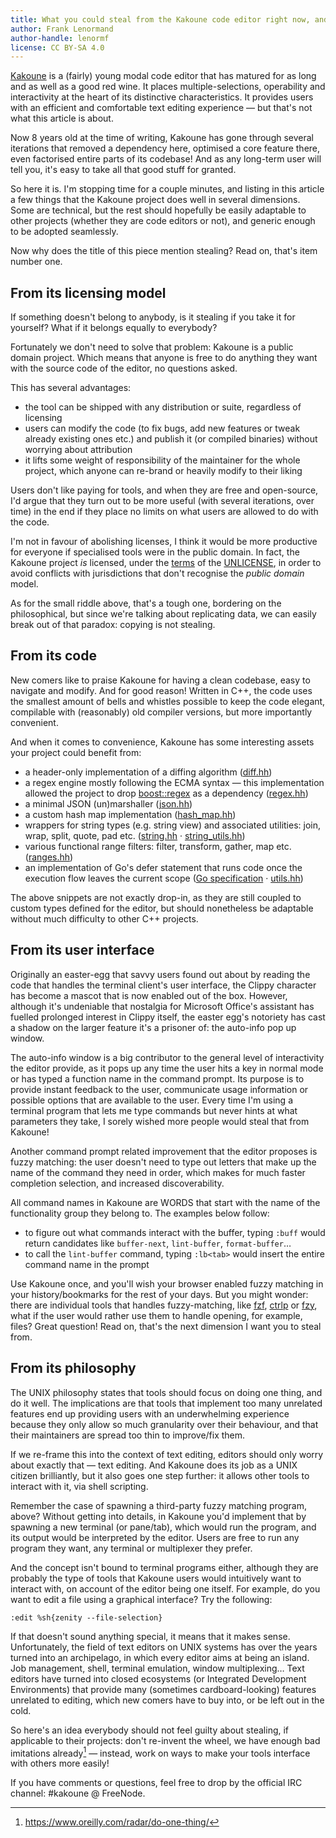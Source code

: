 ```yaml
---
title: What you could steal from the Kakoune code editor right now, and get away with it
author: Frank Lenormand
author-handle: lenormf
license: CC BY-SA 4.0
---
```


[Kakoune](https://kakoune.org/) is a (fairly) young modal code editor
that has matured for as long and as well as a good red wine. It places
multiple-selections, operability and interactivity at the heart of its
distinctive characteristics. It provides users with an efficient and
comfortable text editing experience — but that's not what this article
is about.

Now 8 years old at the time of writing, Kakoune has gone through several
iterations that removed a dependency here, optimised a core feature there,
even factorised entire parts of its codebase! And as any long-term user
will tell you, it's easy to take all that good stuff for granted.

So here it is. I'm stopping time for a couple minutes, and listing in
this article a few things that the Kakoune project does well in several
dimensions. Some are technical, but the rest should hopefully be easily
adaptable to other projects (whether they are code editors or not), and
generic enough to be adopted seamlessly.

Now why does the title of this piece mention stealing? Read on, that's item
number one.

From its licensing model
------------------------

If something doesn't belong to anybody, is it stealing if you take it for
yourself? What if it belongs equally to everybody?

Fortunately we don't need to solve that problem: Kakoune is a public domain
project. Which means that anyone is free to do anything they want with the
source code of the editor, no questions asked.

This has several advantages:

- the tool can be shipped with any distribution or suite, regardless of
  licensing
- users can modify the code (to fix bugs, add new features or tweak already
  existing ones etc.) and publish it (or compiled binaries) without worrying
  about attribution
- it lifts some weight of responsibility of the maintainer for the whole
  project, which anyone can re-brand or heavily modify to their liking

Users don't like paying for tools, and when they are free and open-source,
I'd argue that they turn out to be more useful (with several iterations,
over time) in the end if they place no limits on what users are allowed to
do with the code.

I'm not in favour of abolishing licenses, I think it would be more
productive for everyone if specialised tools were in the public
domain. In fact, the Kakoune project *is* licensed, under the
[terms](https://choosealicense.com/licenses/unlicense/) of the
[UNLICENSE](https://unlicense.org/), in order to avoid conflicts with
jurisdictions that don't recognise the *public domain* model.

As for the small riddle above, that's a tough one, bordering on the
philosophical, but since we're talking about replicating data, we can easily
break out of that paradox: copying is not stealing.

From its code
-------------

New comers like to praise Kakoune for having a clean codebase, easy to
navigate and modify. And for good reason! Written in C++, the code uses the
smallest amount of bells and whistles possible to keep the code elegant,
compilable with (reasonably) old compiler versions, but more importantly
convenient.

And when it comes to convenience, Kakoune has some interesting assets your
project could benefit from:

- a header-only implementation of a diffing algorithm
([diff.hh](https://github.com/mawww/kakoune/blob/master/src/diff.hh))
- a regex engine mostly following the ECMA syntax — this implementation
  allowed the project to drop
[boost::regex](https://www.boost.org/doc/libs/1_74_0/libs/regex/doc/html/index.html)
  as a dependency
([regex.hh](https://github.com/mawww/kakoune/blob/master/src/regex.hh))
- a minimal JSON (un)marshaller
([json.hh](https://github.com/mawww/kakoune/blob/master/src/json.hh))
- a custom hash map implementation
([hash_map.hh](https://github.com/mawww/kakoune/blob/master/src/hash_map.hh))
- wrappers for string types (e.g. string view) and associated utilities:
  join, wrap, split, quote, pad etc.
([string.hh](https://github.com/mawww/kakoune/blob/master/src/string.hh)
· [string_utils.hh](https://github.com/mawww/kakoune/blob/master/src/string_utils.hh))
- various functional range filters: filter, transform, gather, map etc.
([ranges.hh](https://github.com/mawww/kakoune/blob/master/src/ranges.hh))
- an implementation of Go's defer statement that runs code once the execution
  flow leaves the current scope
([Go specification](https://golang.org/ref/spec#Defer_statements)
· [utils.hh](https://github.com/mawww/kakoune/blob/master/src/utils.hh#L53))

The above snippets are not exactly drop-in, as they are still coupled to
custom types defined for the editor, but should nonetheless be adaptable
without much difficulty to other C++ projects.

From its user interface
-----------------------

Originally an easter-egg that savvy users found out about by reading the
code that handles the terminal client's user interface, the Clippy character
has become a mascot that is now enabled out of the box. However, although
it's undeniable that nostalgia for Microsoft Office's assistant has fuelled
prolonged interest in Clippy itself, the easter egg's notoriety has cast a
shadow on the larger feature it's a prisoner of: the auto-info pop up window.

The auto-info window is a big contributor to the general level of
interactivity the editor provide, as it pops up any time the user hits a
key in normal mode or has typed a function name in the command prompt. Its
purpose is to provide instant feedback to the user, communicate usage
information or possible options that are available to the user. Every time
I'm using a terminal program that lets me type commands but never hints
at what parameters they take, I sorely wished more people would steal that
from Kakoune!

Another command prompt related improvement that the editor proposes is
fuzzy matching: the user doesn't need to type out letters that make up
the name of the command they need in order, which makes for much faster
completion selection, and increased discoverability.

All command names in Kakoune are WORDS that start with the name of the
functionality group they belong to. The examples below follow:

- to figure out what commands interact with the buffer, typing `:buff`
  would return candidates like `buffer-next`, `lint-buffer`,
  `format-buffer`…
- to call the `lint-buffer` command, typing `:lb<tab>` would insert the
  entire command name in the prompt

Use Kakoune once, and you'll wish your browser enabled fuzzy
matching in your history/bookmarks for the rest of your days. But
you might wonder: there are individual tools that handles
fuzzy-matching, like [fzf](https://github.com/junegunn/fzf),
[ctrlp](https://github.com/kien/ctrlp.vim) or
[fzy](https://github.com/jhawthorn/fzy), what if the user would rather
use them to handle opening, for example, files? Great question! Read on,
that's the next dimension I want you to steal from.

From its philosophy
-------------------

The UNIX philosophy states that tools should focus on doing one thing,
and do it well. The implications are that tools that implement too many
unrelated features end up providing users with an underwhelming experience
because they only allow so much granularity over their behaviour, and that
their maintainers are spread too thin to improve/fix them.

If we re-frame this into the context of text editing, editors should only
worry about exactly that — text editing. And Kakoune does its job as
a UNIX citizen brilliantly, but it also goes one step further: it allows
other tools to interact with it, via shell scripting.

Remember the case of spawning a third-party fuzzy matching program,
above? Without getting into details, in Kakoune you'd implement that by
spawning a new terminal (or pane/tab), which would run the program, and
its output would be interpreted by the editor. Users are free to run any
program they want, any terminal or multiplexer they prefer.

And the concept isn't bound to terminal programs either, although they are
probably the type of tools that Kakoune users would intuitively want to
interact with, on account of the editor being one itself. For example, do
you want to edit a file using a graphical interface? Try the following:

	:edit %sh{zenity --file-selection}

If that doesn't sound anything special, it means that it makes
sense. Unfortunately, the field of text editors on UNIX systems has over
the years turned into an archipelago, in which every editor aims at being an
island. Job management, shell, terminal emulation, window multiplexing…
Text editors have turned into closed ecosystems (or Integrated Development
Environments) that provide many (sometimes cardboard-looking) features
unrelated to editing, which new comers have to buy into, or be left out in
the cold.

So here's an idea everybody should not feel guilty about stealing, if
applicable to their projects: don't re-invent the wheel, we have enough
bad imitations already[^1] — instead, work on ways to make your tools
interface with others more easily!

If you have comments or questions, feel free to drop by the official IRC
channel: #kakoune @ FreeNode.

[^1]: <https://www.oreilly.com/radar/do-one-thing/>
